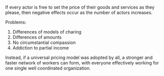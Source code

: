 If every actor is free to set the price of their goods and services as they please, then negative effects occur as the number of actors increases.

Problems:
1. Differences of models of charing
2. Differences of amounts
3. No circumstantial compassion
4. Addiction to partial income

Instead, if a universal pricing model was adopted by all, a stronger and faster network of workers can form, with everyone effectively working for one single well coordinated organization.